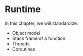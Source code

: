 # Runtime

In this chapter, we will standardize:
- Object model
- Stack frame of a function
- Threads
- Coroutines
